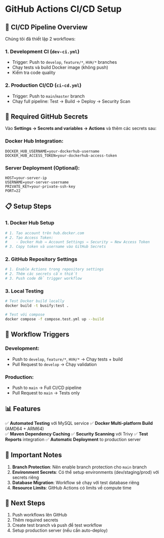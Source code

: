 # GitHub Actions CI/CD Setup

## 🚀 CI/CD Pipeline Overview

Chúng tôi đã thiết lập 2 workflows:

### 1. **Development CI** (`dev-ci.yml`)

- Trigger: Push to `develop`, `feature/*`, `HVH/*` branches
- Chạy tests và build Docker image (không push)
- Kiểm tra code quality

### 2. **Production CI/CD** (`ci-cd.yml`)

- Trigger: Push to `main`/`master` branch
- Chạy full pipeline: Test → Build → Deploy → Security Scan

## 🔐 Required GitHub Secrets

Vào **Settings → Secrets and variables → Actions** và thêm các secrets sau:

### Docker Hub Integration:

```
DOCKER_HUB_USERNAME=your-dockerhub-username
DOCKER_HUB_ACCESS_TOKEN=your-dockerhub-access-token
```

### Server Deployment (Optional):

```
HOST=your-server-ip
USERNAME=your-server-username
PRIVATE_KEY=your-private-ssh-key
PORT=22
```

## 📋 Setup Steps

### 1. **Docker Hub Setup**

```bash
# 1. Tạo account trên hub.docker.com
# 2. Tạo Access Token:
#    - Docker Hub → Account Settings → Security → New Access Token
# 3. Copy token và username vào GitHub Secrets
```

### 2. **GitHub Repository Settings**

```bash
# 1. Enable Actions trong repository settings
# 2. Thêm các secrets cần thiết
# 3. Push code để trigger workflow
```

### 3. **Local Testing**

```bash
# Test Docker build locally
docker build -t busify:test .

# Test với compose
docker compose -f compose.test.yml up --build
```

## 🔄 Workflow Triggers

### Development:

- Push to `develop`, `feature/*`, `HVH/*` → Chạy tests + build
- Pull Request to `develop` → Chạy validation

### Production:

- Push to `main` → Full CI/CD pipeline
- Pull Request to `main` → Tests only

## 📊 Features

✅ **Automated Testing** với MySQL service
✅ **Docker Multi-platform Build** (AMD64 + ARM64)  
✅ **Maven Dependency Caching**
✅ **Security Scanning** với Trivy
✅ **Test Reports** integration
✅ **Automatic Deployment** to production server

## 🚨 Important Notes

1. **Branch Protection**: Nên enable branch protection cho `main` branch
2. **Environment Secrets**: Có thể setup environments (dev/staging/prod) với secrets riêng
3. **Database Migration**: Workflow sẽ chạy với test database riêng
4. **Resource Limits**: GitHub Actions có limits về compute time

## 🎯 Next Steps

1. Push workflows lên GitHub
2. Thêm required secrets
3. Create test branch và push để test workflow
4. Setup production server (nếu cần auto-deploy)

